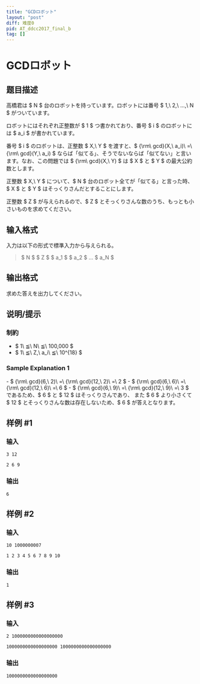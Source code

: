 ```yaml
---
title: "GCDロボット"
layout: "post"
diff: 难度0
pid: AT_ddcc2017_final_b
tag: []
---
```


# GCDロボット

## 题目描述

[problemUrl]: https://atcoder.jp/contests/ddcc2017-final/tasks/ddcc2017_final_b

高橋君は $ N $ 台のロボットを持っています。ロボットには番号 $ 1,\ 2,\ ...,\ N $ がついています。

ロボットにはそれぞれ正整数が $ 1 $ つ書かれており、番号 $ i $ のロボットには $ a_i $ が書かれています。

番号 $ i $ のロボットは、正整数 $ X,\ Y $ を渡すと、$ {\rm\ gcd}(X,\ a_i)\ =\ {\rm\ gcd}(Y,\ a_i) $ ならば「似てる」、そうでないならば「似てない」と言います。なお、この問題では $ {\rm\ gcd}(X,\ Y) $ は $ X $ と $ Y $ の最大公約数とします。

正整数 $ X,\ Y $ について、$ N $ 台のロボット全てが「似てる」と言った時、$ X $ と $ Y $ はそっくりさんだとすることにします。

正整数 $ Z $ が与えられるので、$ Z $ とそっくりさんな数のうち、もっとも小さいものを求めてください。

## 输入格式

入力は以下の形式で標準入力から与えられる。

> $ N $ $ Z $ $ a_1 $ $ a_2 $ ... $ a_N $

## 输出格式

求めた答えを出力してください。

## 说明/提示

### 制約

- $ 1\ ≦\ N\ ≦\ 100,000 $
- $ 1\ ≦\ Z,\ a_i\ ≦\ 10^{18} $

### Sample Explanation 1

\- $ {\rm\ gcd}(6,\ 2)\ =\ {\rm\ gcd}(12,\ 2)\ =\ 2 $ - $ {\rm\ gcd}(6,\ 6)\ =\ {\rm\ gcd}(12,\ 6)\ =\ 6 $ - $ {\rm\ gcd}(6,\ 9)\ =\ {\rm\ gcd}(12,\ 9)\ =\ 3 $ であるため、$ 6 $ と $ 12 $ はそっくりさんであり、 また $ 6 $ より小さくて $ 12 $ とそっくりさんな数は存在しないため、$ 6 $ が答えとなります。

## 样例 #1

### 输入

```
3 12
2 6 9
```

### 输出

```
6
```

## 样例 #2

### 输入

```
10 1000000007
1 2 3 4 5 6 7 8 9 10
```

### 输出

```
1
```

## 样例 #3

### 输入

```
2 1000000000000000000
1000000000000000000 1000000000000000000
```

### 输出

```
1000000000000000000
```

